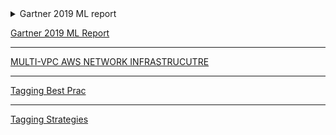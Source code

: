 <details>
    <summary>Gartner 2019 ML report</summary>
</details>

[Gartner 2019 ML Report](2019.feb.gartner.ML.AI.DS.2020.REPORT.pdf)
___
[MULTI-VPC AWS NETWORK INFRASTRUCUTRE](building-a-scalable-and-secure-multi-vpc-aws-network-infrastructure.pdf)
___
[Tagging Best Prac](aws-tagging-best-practices.pdf)
___
[Tagging Strategies](AWS_Tagging_Strategies.pdf)
